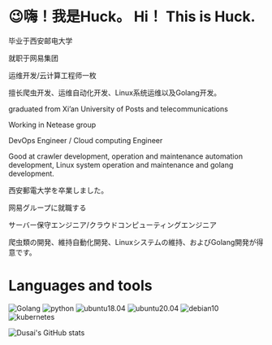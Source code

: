 # 😉嗨！我是Huck。 Hi！ This is Huck.

毕业于西安邮电大学

就职于网易集团

运维开发/云计算工程师一枚

擅长爬虫开发、运维自动化开发、Linux系统运维以及Golang开发。

graduated from Xi’an University of Posts and telecommunications

Working in Netease group

DevOps Engineer / Cloud computing Engineer

Good at crawler development, operation and maintenance automation development, Linux system operation and maintenance and golang development.

西安郵電大学を卒業しました。

网易グループに就職する

サーバー保守エンジニア/クラウドコンピューティングエンジニア

爬虫類の開発、維持自動化開発、Linuxシステムの維持、およびGolang開発が得意です。

# Languages and tools

![Golang](https://img.shields.io/badge/Golang-1.17-blue?logo=go&logoGolor=blue)
![python](https://img.shields.io/badge/python-3.9-orange?logo=python&logoColor=orange)
![ubuntu18.04](https://img.shields.io/badge/Ubuntu-18.04-orange?logo=ubuntu&logoColor=orange)
![ubuntu20.04](https://img.shields.io/badge/Ubuntu-20.04-orange?logo=ubuntu&logoColor=orange)
![debian10](https://img.shields.io/badge/Debian-10-red?logo=debian&logoColor=red)
![kubernetes](https://img.shields.io/badge/Kubernetes-1.20-blue?logo=kubernetes&logoColor=blue)

![Dusai's GitHub stats](https://github-readme-stats.vercel.app/api?username=HuckOps)
